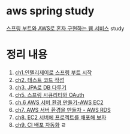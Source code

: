 # aws spring study
[스프링 부트와 AWS로 혼자 구현하는 웹 서비스](https://product.kyobobook.co.kr/detail/S000001019679) study
# 정리 내용
1. [ch1.인텔리제이로 스프링 부트 시작](https://faint-cerise-93e.notion.site/ch1-f4e4c199df0e482dab334f5a90681afe)
2. [ch2. 테스트 코드 작성](https://faint-cerise-93e.notion.site/ch2-8f86425228f04f0fbc3114e3ba21d98d)
3. [ch3. JPA로 DB 다루기](https://faint-cerise-93e.notion.site/ch3-JPA-DB-dee33e3c9d18444293a328220994205b)
5. [ch5. 스프링 시큐리티와 OAuth](https://faint-cerise-93e.notion.site/ch5-OAuth-a92adec378cd4e0fa3d29afcb815c5b2)
6. [ch.6 AWS 서버 환경 만들기-AWS EC2](https://faint-cerise-93e.notion.site/ch6-AWS-AWS-EC2-abaf34986cc744a9962a2a1ce1960b32)
7. [ch7. AWS 서버 환경을 만들자 - AWS RDS](https://faint-cerise-93e.notion.site/ch7-AWS-AWS-RDS-e28b1722e0f5469a88b68328ba7c54b7)
8. [ch8. EC2 서버에 프로젝트를 배포해 보자](https://faint-cerise-93e.notion.site/ch8-EC2-d85dde6024f34e35912f439c0e840fe7?pvs=4)
9. [ch9. CI 배포 자동화](https://www.notion.so/1-GitAction-CI-CD-0a9f01484f714e0b984751d6b61142d9?pvs=4)
ㄹ
